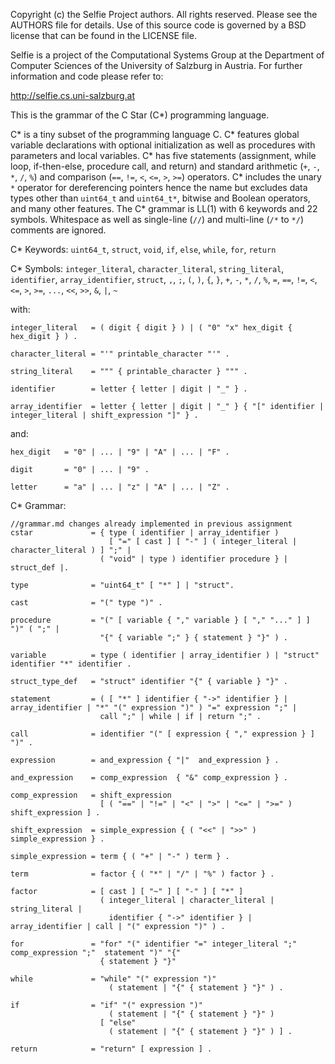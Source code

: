 Copyright (c) the Selfie Project authors. All rights reserved. Please see the AUTHORS file for details. Use of this source code is governed by a BSD license that can be found in the LICENSE file.

Selfie is a project of the Computational Systems Group at the Department of Computer Sciences of the University of Salzburg in Austria. For further information and code please refer to:

http://selfie.cs.uni-salzburg.at

This is the grammar of the C Star (C\*) programming language.

C\* is a tiny subset of the programming language C. C\* features global variable declarations with optional initialization as well as procedures with parameters and local variables. C\* has five statements (assignment, while loop, if-then-else, procedure call, and return) and standard arithmetic (`+`, `-`, `*`, `/`, `%`) and comparison (`==`, `!=`, `<`, `<=`, `>`, `>=`) operators. C\* includes the unary `*` operator for dereferencing pointers hence the name but excludes data types other than `uint64_t` and `uint64_t*`, bitwise and Boolean operators, and many other features. The C\* grammar is LL(1) with 6 keywords and 22 symbols. Whitespace as well as single-line (`//`) and multi-line (`/*` to `*/`) comments are ignored.

C\* Keywords: `uint64_t`, `struct`, `void`, `if`, `else`, `while`, `for`, `return`

C\* Symbols: `integer_literal`, `character_literal`, `string_literal`, `identifier`, `array_identifier`, `struct`, `,`, `;`, `(`, `)`, `{`, `}`, `+`, `-`, `*`, `/`, `%`, `=`, `==`, `!=`, `<`, `<=`, `>`, `>=`, `...`, `<<`, `>>`, `&`, `|`, `~`

with:

```
integer_literal   = ( digit { digit } ) | ( "0" "x" hex_digit { hex_digit } ) .

character_literal = "'" printable_character "'" .

string_literal    = """ { printable_character } """ .

identifier        = letter { letter | digit | "_" } .

array_identifier  = letter { letter | digit | "_" } { "[" identifier | integer_literal | shift_expression "]" } .
```

and:

```
hex_digit 	= "0" | ... | "9" | "A" | ... | "F" .

digit  		= "0" | ... | "9" .

letter 		= "a" | ... | "z" | "A" | ... | "Z" .
```

C\* Grammar:

```
//grammar.md changes already implemented in previous assignment
cstar             = { type ( identifier | array_identifier )
                      [ "=" [ cast ] [ "-" ] ( integer_literal | character_literal ) ] ";" |
                    ( "void" | type ) identifier procedure } | struct_def |.

type              = "uint64_t" [ "*" ] | "struct".

cast              = "(" type ")" .

procedure         = "(" [ variable { "," variable } [ "," "..." ] ] ")" ( ";" |
                    "{" { variable ";" } { statement } "}" ) .

variable          = type ( identifier | array_identifier ) | "struct" identifier "*" identifier .

struct_type_def	  = "struct" identifier "{" { variable } "}" .

statement         = ( [ "*" ] identifier { "->" identifier } | array_identifier | "*" "(" expression ")" ) "=" expression ";" |
                    call ";" | while | if | return ";" .

call              = identifier "(" [ expression { "," expression } ] ")" .

expression 		  = and_expression { "|"  and_expression } .

and_expression	  = comp_expression  { "&" comp_expression } .

comp_expression   = shift_expression
                    [ ( "==" | "!=" | "<" | ">" | "<=" | ">=" ) shift_expression ] .
					
shift_expression  = simple_expression { ( "<<" | ">>" ) simple_expression } .

simple_expression = term { ( "+" | "-" ) term } .

term              = factor { ( "*" | "/" | "%" ) factor } .

factor            = [ cast ] [ "~" ] [ "-" ] [ "*" ]
                    ( integer_literal | character_literal | string_literal |
                      identifier { "->" identifier } | array_identifier | call | "(" expression ")" ) .
					  
for				  = "for" "(" identifier "=" integer_literal ";" comp_expression ";"  statement ")" "{"
				    { statement } "}"

while             = "while" "(" expression ")"
                      ( statement | "{" { statement } "}" ) .

if                = "if" "(" expression ")"
                      ( statement | "{" { statement } "}" )
                    [ "else"
                      ( statement | "{" { statement } "}" ) ] .

return            = "return" [ expression ] .
```
